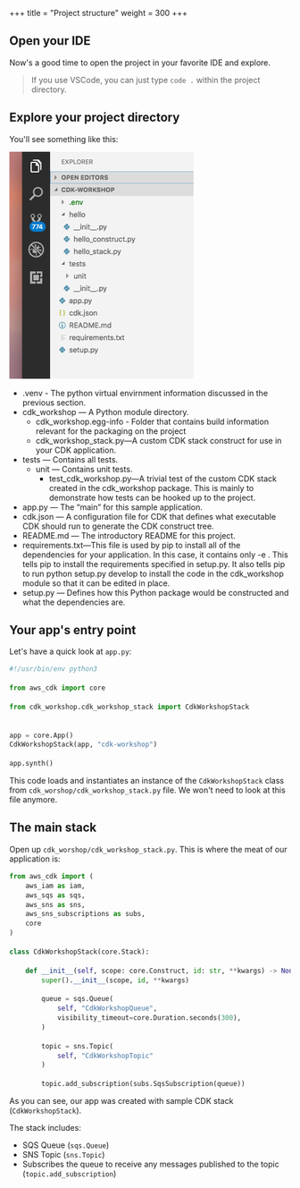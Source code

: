 +++
title = "Project structure"
weight = 300
+++

## Open your IDE

Now's a good time to open the project in your favorite IDE and explore.

> If you use VSCode, you can just type `code .` within the project directory.

## Explore your project directory

You'll see something like this:

![](./structure.png)

* .venv - The python virtual envirnment information discussed in the previous section.
* cdk_workshop — A Python module directory.
  * cdk_workshop.egg-info - Folder that contains build information relevant for the packaging on the project
  * cdk_workshop_stack.py—A custom CDK stack construct for use in your CDK application.
* tests — Contains all tests.
  * unit — Contains unit tests.
    * test_cdk_workshop.py—A trivial test of the custom CDK stack created in the cdk_workshop package. This is mainly to demonstrate how tests can be hooked up to the project.
* app.py — The “main” for this sample application.
* cdk.json — A configuration file for CDK that defines what executable CDK should run to generate the CDK construct tree.
* README.md — The introductory README for this project.
* requirements.txt—This file is used by pip to install all of the dependencies for your application. In this case, it contains only -e . This tells pip to install the requirements specified in setup.py. It also tells pip to run python setup.py develop to install the code in the cdk_workshop module so that it can be edited in place.
* setup.py — Defines how this Python package would be constructed and what the dependencies are.

## Your app's entry point

Let's have a quick look at `app.py`:

```python
#!/usr/bin/env python3

from aws_cdk import core

from cdk_workshop.cdk_workshop_stack import CdkWorkshopStack


app = core.App()
CdkWorkshopStack(app, "cdk-workshop")

app.synth()
```

This code loads and instantiates an instance of the `CdkWorkshopStack` class from
`cdk_worshop/cdk_workshop_stack.py` file. We won't need to look at this file anymore.

## The main stack

Open up `cdk_worshop/cdk_workshop_stack.py`. This is where the meat of our application
is:

```python
from aws_cdk import (
    aws_iam as iam,
    aws_sqs as sqs,
    aws_sns as sns,
    aws_sns_subscriptions as subs,
    core
)

class CdkWorkshopStack(core.Stack):

    def __init__(self, scope: core.Construct, id: str, **kwargs) -> None:
        super().__init__(scope, id, **kwargs)

        queue = sqs.Queue(
            self, "CdkWorkshopQueue",
            visibility_timeout=core.Duration.seconds(300),
        )

        topic = sns.Topic(
            self, "CdkWorkshopTopic"
        )

        topic.add_subscription(subs.SqsSubscription(queue))
```

As you can see, our app was created with sample CDK stack
(`CdkWorkshopStack`).

The stack includes:

- SQS Queue (`sqs.Queue`)
- SNS Topic (`sns.Topic`)
- Subscribes the queue to receive any messages published to the topic (`topic.add_subscription`)
